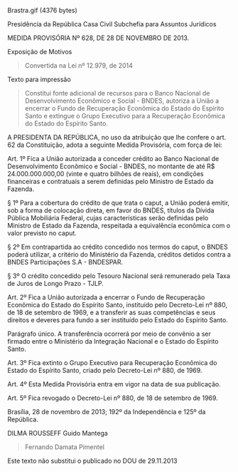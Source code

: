Brastra.gif (4376 bytes)

Presidência da República
Casa Civil
Subchefia para Assuntos Jurídicos


MEDIDA PROVISÓRIA Nº 628, DE 28 DE NOVEMBRO DE 2013.

Exposição de Motivos
> Convertida na Lei nº 12.979, de 2014

Texto para impressão

> Constitui fonte adicional de recursos para o Banco Nacional de Desenvolvimento Econômico e Social - BNDES, autoriza a União a encerrar o Fundo de Recuperação Econômica do Estado do Espírito Santo e extingue o Grupo Executivo para a Recuperação Econômica do Estado do Espírito Santo.


A PRESIDENTA DA REPÚBLICA, no uso da atribuição que lhe confere o art. 62 da Constituição, adota a seguinte Medida Provisória, com força de lei:

Art. 1º  Fica a União autorizada a conceder crédito ao Banco Nacional de Desenvolvimento Econômico e Social - BNDES, no montante de até R$ 24.000.000.000,00 (vinte e quatro bilhões de reais), em condições financeiras e contratuais a serem definidas pelo Ministro de Estado da Fazenda.

§ 1º  Para a cobertura do crédito de que trata o caput, a União poderá emitir, sob a forma de colocação direta, em favor do BNDES, títulos da Dívida Pública Mobiliária Federal, cujas características serão definidas pelo Ministro de Estado da Fazenda, respeitada a equivalência econômica com o valor previsto no caput.

§ 2º  Em contrapartida ao crédito concedido nos termos do caput, o BNDES poderá utilizar, a critério do Ministério da Fazenda, créditos detidos contra a BNDES Participações S.A - BNDESPAR.

§ 3º  O crédito concedido pelo Tesouro Nacional será remunerado pela Taxa de Juros de Longo Prazo - TJLP.

Art. 2º  Fica a União autorizada a encerrar o Fundo de Recuperação Econômica do Estado do Espírito Santo, instituído pelo  Decreto-Lei nº 880, de 18 de setembro de 1969, e a transferir as suas competências e seus direitos e deveres para fundo a ser instituído pelo Estado do Espírito Santo.

Parágrafo único.  A transferência ocorrerá por meio de convênio a ser firmado entre o Ministério da Integração Nacional e o Estado do Espírito Santo.

Art. 3º  Fica extinto o Grupo Executivo para Recuperação Econômica do Estado do Espírito Santo, criado pelo Decreto-Lei nº 880, de 1969.

Art. 4º  Esta Medida Provisória entra em vigor na data de sua publicação.

Art. 5º  Fica revogado o Decreto-Lei nº 880, de 18 de setembro de 1969.

Brasília, 28 de novembro de 2013; 192º da Independência e 125º da República.

DILMA ROUSSEFF
Guido Mantega
> Fernando Damata Pimentel

Este texto não substitui o publicado no DOU de 29.11.2013





















